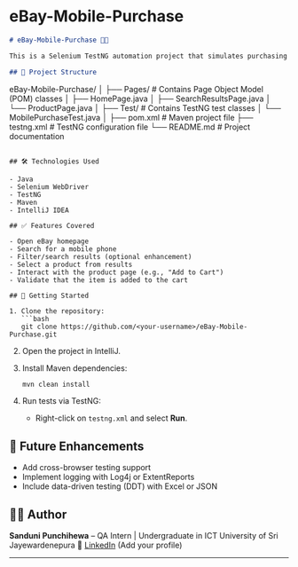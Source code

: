 # eBay-Mobile-Purchase





```markdown
# eBay-Mobile-Purchase 🛒📱

This is a Selenium TestNG automation project that simulates purchasing a mobile phone on the [eBay](https://www.ebay.com/) website without logging in. The test covers search, selection, and cart interaction steps using the Page Object Model (POM) design pattern.

## 📁 Project Structure

```

eBay-Mobile-Purchase/
│
├── Pages/          # Contains Page Object Model (POM) classes
│   ├── HomePage.java
│   ├── SearchResultsPage.java
│   └── ProductPage.java
│
├── Test/           # Contains TestNG test classes
│   └── MobilePurchaseTest.java
│
├── pom.xml         # Maven project file
├── testng.xml      # TestNG configuration file
└── README.md       # Project documentation

````

## 🛠 Technologies Used

- Java
- Selenium WebDriver
- TestNG
- Maven
- IntelliJ IDEA

## ✅ Features Covered

- Open eBay homepage
- Search for a mobile phone
- Filter/search results (optional enhancement)
- Select a product from results
- Interact with the product page (e.g., "Add to Cart")
- Validate that the item is added to the cart

## 🚀 Getting Started

1. Clone the repository:
   ```bash
   git clone https://github.com/<your-username>/eBay-Mobile-Purchase.git
````

2. Open the project in IntelliJ.

3. Install Maven dependencies:

   ```bash
   mvn clean install
   ```

4. Run tests via TestNG:

   * Right-click on `testng.xml` and select **Run**.

## 🔄 Future Enhancements

* Add cross-browser testing support
* Implement logging with Log4j or ExtentReports
* Include data-driven testing (DDT) with Excel or JSON

## 👩‍💻 Author

**Sanduni Punchihewa** – QA Intern | Undergraduate in ICT
University of Sri Jayewardenepura
🔗 [LinkedIn](https://www.linkedin.com/) (Add your profile)

---


